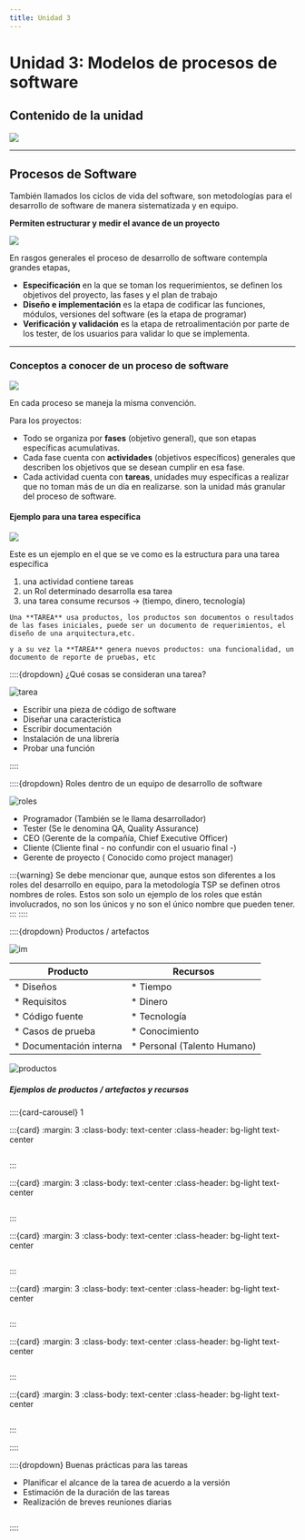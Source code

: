 ```yaml
---
title: Unidad 3
---
```

# Unidad 3: Modelos de procesos de software

## Contenido de la unidad

<img src="images/contenidoU3.png"/>

---

## Procesos de Software

También llamados los ciclos de vida del software, son metodologías para el desarrollo de software de manera sistematizada y en equipo.

**Permiten estructurar y medir el avance de un proyecto**

<img src="images/U3_1.png"/>


En rasgos generales el proceso de desarrollo de software contempla grandes etapas, 

* **Especificación** en la que se toman los requerimientos, se definen los objetivos del proyecto, las fases y el plan de trabajo
* **Diseño e implementación** es la etapa de codificar las funciones, módulos, versiones del software (es la etapa de programar)
* **Verificación y validación** es la etapa de retroalimentación por parte de los tester, de los usuarios para validar lo que se implementa.

---


### Conceptos a conocer de un proceso de software

<img src="images/U3_2.png"/>

En cada proceso se maneja la misma convención.

Para los proyectos:

* Todo se organiza por **fases** (objetivo general), que son etapas específicas acumulativas.
* Cada fase cuenta con **actividades** (objetivos específicos) generales que describen los objetivos que se desean cumplir en esa fase.
* Cada actividad cuenta con **tareas**, unidades muy específicas a realizar que no toman más de un día en realizarse. son la unidad más granular del proceso de software.

#### Ejemplo para una tarea específica

<img src="images/U3_3.png"/>

Este es un ejemplo en el que se ve como es la estructura para una tarea específica

1. una actividad contiene tareas
2. un Rol determinado desarrolla esa tarea
3. una tarea consume recursos -> (tiempo, dinero, tecnología)

```{note}
Una **TAREA** usa productos, los productos son documentos o resultados de las fases iniciales, puede ser un documento de requerimientos, el diseño de una arquitectura,etc.

y a su vez la **TAREA** genera nuevos productos: una funcionalidad, un documento de reporte de pruebas, etc

```

::::{dropdown} ¿Qué cosas se consideran una tarea?

![tarea](images/U3_4.png)

* Escribir una pieza de código de software
* Diseñar una característica
* Escribir documentación
* Instalación de una librería
* Probar una función

::::

::::{dropdown} Roles dentro de un equipo de desarrollo de software

![roles](images/U3_5.png)

* Programador (También se le llama desarrollador)
* Tester (Se le denomina QA, Quality Assurance)
* CEO (Gerente de la compañía, Chief Executive Officer)
* Cliente (Cliente final - no confundir con el usuario final -)
* Gerente de proyecto ( Conocido como project manager)

:::{warning}
Se debe mencionar que, aunque estos son diferentes a los roles del desarrollo en equipo, para la metodología TSP se definen otros nombres de roles.
Estos son solo un ejemplo de los roles que están involucrados, no son los únicos y no son el único nombre que pueden tener.
:::
::::

::::{dropdown} Productos / artefactos

![im](https://www.comunidadbaratz.com/wp-content/uploads/2021/03/La-gestion-documental-consiste-en-la-captura-el-almacenamiento-y-la-recuperacion-de-los-documentos.jpg)


| Producto | Recursos |
| --- | --- |
|* Diseños|* Tiempo|
|* Requisitos|* Dinero|
|* Código fuente|* Tecnología|
|* Casos de prueba|* Conocimiento|
|* Documentación interna|* Personal (Talento Humano)|

![productos](images/U3_6.png)

##### Ejemplos de productos / artefactos y recursos

::::{card-carousel} 1

:::{card}
:margin: 3
:class-body: text-center
:class-header: bg-light text-center

```{image} images/U3_7.png
```

:::

:::{card}
:margin: 3
:class-body: text-center
:class-header: bg-light text-center

```{image} images/U3_8.png
```

:::

:::{card}
:margin: 3
:class-body: text-center
:class-header: bg-light text-center

```{image} images/U3_9.png
```

:::

:::{card}
:margin: 3
:class-body: text-center
:class-header: bg-light text-center

```{image} images/U3_10.png
```

:::

:::{card}
:margin: 3
:class-body: text-center
:class-header: bg-light text-center

```{image} images/U3_11.png
```

:::

:::{card}
:margin: 3
:class-body: text-center
:class-header: bg-light text-center

```{image} images/U3_12.png
```

:::

::::

::::{dropdown} Buenas prácticas para las tareas

* Planificar el alcance de la tarea de acuerdo a la versión
* Estimación de la duración de las tareas
* Realización de breves reuniones diarias

```{image} images/U3_13.png
```

::::

